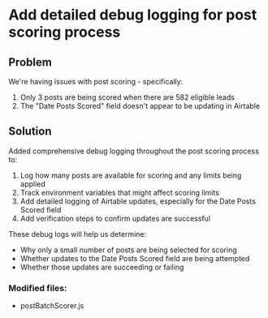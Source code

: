 # Add detailed debug logging for post scoring process

## Problem

We're having issues with post scoring - specifically:
1. Only 3 posts are being scored when there are 582 eligible leads
2. The "Date Posts Scored" field doesn't appear to be updating in Airtable

## Solution

Added comprehensive debug logging throughout the post scoring process to:

1. Log how many posts are available for scoring and any limits being applied
2. Track environment variables that might affect scoring limits
3. Add detailed logging of Airtable updates, especially for the Date Posts Scored field
4. Add verification steps to confirm updates are successful

These debug logs will help us determine:
- Why only a small number of posts are being selected for scoring
- Whether updates to the Date Posts Scored field are being attempted
- Whether those updates are succeeding or failing

### Modified files:
- postBatchScorer.js
